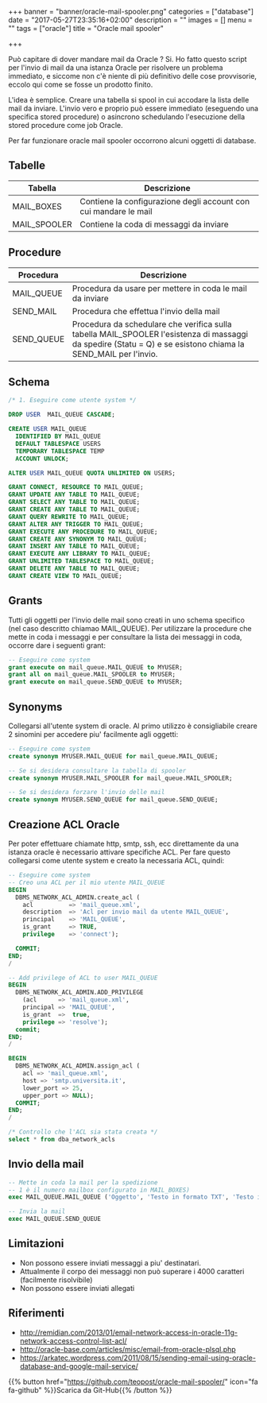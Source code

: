 +++
banner = "banner/oracle-mail-spooler.png"
categories = ["database"]
date = "2017-05-27T23:35:16+02:00"
description = ""
images = []
menu = ""
tags = ["oracle"]
title = "Oracle mail spooler"

+++

Può capitare di dover mandare mail da Oracle ? Si. Ho fatto questo script per l'invio di mail da una istanza Oracle per risolvere un problema immediato, e siccome non c'è niente di più definitivo delle cose provvisorie, eccolo qui come se fosse un prodotto finito.

<!--more-->

L'idea è semplice. Creare una tabella si spool in cui accodare la lista delle mail da inviare. L'invio vero e proprio può essere immediato (eseguendo una specifica stored procedure) o asincrono schedulando l'esecuzione della stored procedure come job Oracle.

Per far funzionare oracle mail spooler occorrono alcuni oggetti di database.

## Tabelle

| Tabella | Descrizione |
|---------|-------------|
| MAIL_BOXES | Contiene la configurazione degli account con cui mandare le mail |
| MAIL_SPOOLER | Contiene la coda di messaggi da inviare |

Procedure
---

| Procedura  | Descrizione |
|------------|-------------|
| MAIL_QUEUE | Procedura da usare per mettere in coda le mail da inviare |
| SEND_MAIL  | Procedura che effettua l'invio della mail |
| SEND_QUEUE | Procedura da schedulare che verifica sulla tabella MAIL_SPOOLER l'esistenza di massaggi da spedire (Statu = Q) e se esistono chiama la SEND_MAIL per l'invio. |

## Schema

```sql
/* 1. Eseguire come utente system */

DROP USER  MAIL_QUEUE CASCADE;

CREATE USER MAIL_QUEUE
  IDENTIFIED BY MAIL_QUEUE
  DEFAULT TABLESPACE USERS
  TEMPORARY TABLESPACE TEMP
  ACCOUNT UNLOCK;

ALTER USER MAIL_QUEUE QUOTA UNLIMITED ON USERS;

GRANT CONNECT, RESOURCE TO MAIL_QUEUE;
GRANT UPDATE ANY TABLE TO MAIL_QUEUE;
GRANT SELECT ANY TABLE TO MAIL_QUEUE;
GRANT CREATE ANY TABLE TO MAIL_QUEUE;
GRANT QUERY REWRITE TO MAIL_QUEUE;
GRANT ALTER ANY TRIGGER TO MAIL_QUEUE;
GRANT EXECUTE ANY PROCEDURE TO MAIL_QUEUE;
GRANT CREATE ANY SYNONYM TO MAIL_QUEUE;
GRANT INSERT ANY TABLE TO MAIL_QUEUE;
GRANT EXECUTE ANY LIBRARY TO MAIL_QUEUE;
GRANT UNLIMITED TABLESPACE TO MAIL_QUEUE;
GRANT DELETE ANY TABLE TO MAIL_QUEUE;
GRANT CREATE VIEW TO MAIL_QUEUE;
```

## Grants

Tutti gli oggetti per l'invio delle mail sono creati in uno schema specifico (nel caso descritto chiamao MAIL_QUEUE).
Per utilizzare la procedure che mette in coda i messaggi e per consultare la lista dei messaggi in coda, occorre dare i seguenti grant:

```sql
-- Eseguire come system
grant execute on mail_queue.MAIL_QUEUE to MYUSER;
grant all on mail_queue.MAIL_SPOOLER to MYUSER;
grant execute on mail_queue.SEND_QUEUE to MYUSER;
```

## Synonyms

Collegarsi all'utente system di oracle.
Al primo utilizzo è consigliabile creare 2 sinomini per accedere piu' facilmente agli oggetti:

```sql
-- Eseguire come system
create synonym MYUSER.MAIL_QUEUE for mail_queue.MAIL_QUEUE;

-- Se si desidera consultare la tabella di spooler
create synonym MYUSER.MAIL_SPOOLER for mail_queue.MAIL_SPOOLER;

-- Se si desidera forzare l'invio delle mail
create synonym MYUSER.SEND_QUEUE for mail_queue.SEND_QUEUE;
```

## Creazione ACL Oracle

Per poter effettuare chiamate http, smtp, ssh, ecc direttamente da una istanza oracle è necessario attivare specifiche ACL.
Per fare questo collegarsi come utente system e creato la necessaria ACL, quindi:

```sql
-- Eseguire come system
-- Creo una ACL per il mio utente MAIL_QUEUE
BEGIN
  DBMS_NETWORK_ACL_ADMIN.create_acl (
    acl          => 'mail_queue.xml',
    description  => 'Acl per invio mail da utente MAIL_QUEUE',
    principal    => 'MAIL_QUEUE',
    is_grant     => TRUE,
    privilege    => 'connect');

  COMMIT;
END;
/

-- Add privilege of ACL to user MAIL_QUEUE
BEGIN
  DBMS_NETWORK_ACL_ADMIN.ADD_PRIVILEGE
    (acl      => 'mail_queue.xml',
    principal => 'MAIL_QUEUE',
    is_grant  =>  true,
    privilege => 'resolve');
  commit;
END;
/

BEGIN
  DBMS_NETWORK_ACL_ADMIN.assign_acl (
    acl => 'mail_queue.xml',
    host => 'smtp.universita.it',
    lower_port => 25,
    upper_port => NULL);
  COMMIT;
END;
/
```

```sql
/* Controllo che l'ACL sia stata creata */
select * from dba_network_acls
```

## Invio della mail

```sql
-- Mette in coda la mail per la spedizione
-- 1 è il numero mailbox configurato in MAIL_BOXES)
exec MAIL_QUEUE.MAIL_QUEUE ('Oggetto', 'Testo in formato TXT', 'Testo in formato HTML', 'destinatazio@gmail.com', 1)

-- Invia la mail
exec MAIL_QUEUE.SEND_QUEUE
```

## Limitazioni

- Non possono essere inviati messaggi a piu' destinatari.
- Attualmente il corpo dei messaggi non può superare i 4000 caratteri (facilmente risolvibile)
- Non possono essere inviati allegati

## Riferimenti

* http://remidian.com/2013/01/email-network-access-in-oracle-11g-network-access-control-list-acl/
* http://oracle-base.com/articles/misc/email-from-oracle-plsql.php
* https://arkatec.wordpress.com/2011/08/15/sending-email-using-oracle-database-and-google-mail-service/

{{% button href="https://github.com/teopost/oracle-mail-spooler/" icon="fa fa-github" %}}Scarica da Git-Hub{{% /button %}}
<br/>
